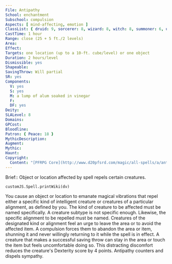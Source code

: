```yaml
---
File: Antipathy
School: enchantment
Subschool: compulsion
Aspects: [ mind-affecting, emotion ]
ClassList: { druid: 9, sorcerer: 8, wizard: 8, witch: 8, summoner: 6, unchained summoner: 6, occultist: 6, psychic: 8 }
CastTime: 1 hour
Range: close (25 + 5 ft./2 levels)
Area: 
Effect: 
Targets: one location (up to a 10-ft. cube/level) or one object
Duration: 2 hours/level
Dismissible: yes
Shapeable: 
SavingThrow: Will partial
SR: yes
Components:
  V: yes
  S: yes
  M: a lump of alum soaked in vinegar
  F: 
  DF: yes
Deity: 
SLALevel: 8
Domains: 
GPCost: 
Bloodline: 
Patron: { Peace: 18 }
MythicDescription: 
Augment: 
Mythic: 
Haunt: 
Copyright:
  Content: "[PFRPG Core](http://www.d20pfsrd.com/magic/all-spells/a/antipathy)"
---
```

Brief:: Object or location affected by spell repels certain creatures.

```dataviewjs
customJS.Spell.printWiki(dv)
```

You cause an object or location to emanate magical vibrations that repel either a specific kind of intelligent creature or creatures of a particular alignment, as defined by you. The kind of creature to be affected must be named specifically. A creature subtype is not specific enough. Likewise, the specific alignment to be repelled must be named. Creatures of the designated kind or alignment feel an urge to leave the area or to avoid the affected item. A compulsion forces them to abandon the area or item, shunning it and never willingly returning to it while the spell is in effect. A creature that makes a successful saving throw can stay in the area or touch the item but feels uncomfortable doing so. This distracting discomfort reduces the creature's Dexterity score by 4 points. Antipathy counters and dispels sympathy.
